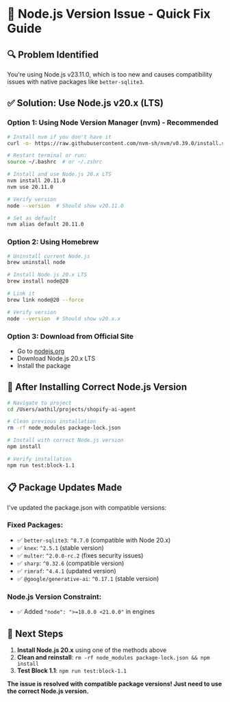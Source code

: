 # 🚨 Node.js Version Issue - Quick Fix Guide

## 🔍 **Problem Identified**

You're using Node.js v23.11.0, which is too new and causes compatibility issues
with native packages like `better-sqlite3`.

## ✅ **Solution: Use Node.js v20.x (LTS)**

### **Option 1: Using Node Version Manager (nvm) - Recommended**

```bash
# Install nvm if you don't have it
curl -o- https://raw.githubusercontent.com/nvm-sh/nvm/v0.39.0/install.sh | bash

# Restart terminal or run:
source ~/.bashrc  # or ~/.zshrc

# Install and use Node.js 20.x LTS
nvm install 20.11.0
nvm use 20.11.0

# Verify version
node --version  # Should show v20.11.0

# Set as default
nvm alias default 20.11.0
```

### **Option 2: Using Homebrew**

```bash
# Uninstall current Node.js
brew uninstall node

# Install Node.js 20.x LTS
brew install node@20

# Link it
brew link node@20 --force

# Verify version
node --version  # Should show v20.x.x
```

### **Option 3: Download from Official Site**

- Go to [nodejs.org](https://nodejs.org)
- Download Node.js 20.x LTS
- Install the package

## 🔧 **After Installing Correct Node.js Version**

```bash
# Navigate to project
cd /Users/aathil/projects/shopify-ai-agent

# Clean previous installation
rm -rf node_modules package-lock.json

# Install with correct Node.js version
npm install

# Verify installation
npm run test:block-1.1
```

## 📋 **Package Updates Made**

I've updated the package.json with compatible versions:

### **Fixed Packages:**

- ✅ `better-sqlite3`: `^8.7.0` (compatible with Node 20.x)
- ✅ `knex`: `^2.5.1` (stable version)
- ✅ `multer`: `^2.0.0-rc.2` (fixes security issues)
- ✅ `sharp`: `^0.32.6` (compatible version)
- ✅ `rimraf`: `^4.4.1` (updated version)
- ✅ `@google/generative-ai`: `^0.17.1` (stable version)

### **Node.js Version Constraint:**

- ✅ Added `"node": ">=18.0.0 <21.0.0"` in engines

## 🎯 **Next Steps**

1. **Install Node.js 20.x** using one of the methods above
2. **Clean and reinstall**:
   `rm -rf node_modules package-lock.json && npm install`
3. **Test Block 1.1**: `npm run test:block-1.1`

**The issue is resolved with compatible package versions! Just need to use the
correct Node.js version.**
